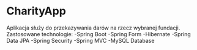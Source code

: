# CharityApp
Aplikacja służy do przekazywania darów na rzecz wybranej fundacji. 
Zastosowane technologie:
-Spring Boot
-Spring Form
-Hibernate
-Spring Data JPA
-Spring Security
-Spring MVC
-MySQL Database

